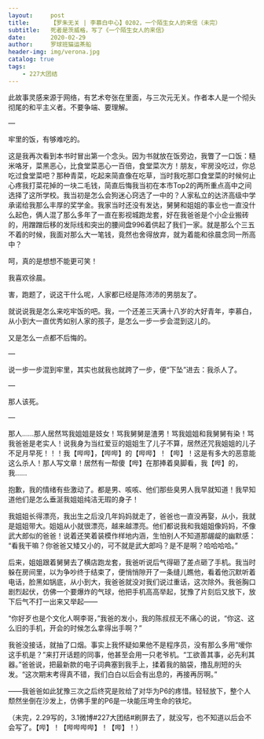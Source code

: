 ```yaml
---
layout:     post
title:      【罗朱无关 | 李慕白中心】0202，一个陌生女人的来信（未完）
subtitle:   死者是茨威格，写了《一个陌生女人的来信》
date:       2020-02-29
author:     罗球班猫运茶船
header-img: img/verona.jpg
catalog: true
tags:
    - 227大团结
---
```

此故事灵感来源于网络，有艺术夸张在里面，与三次元无关。作者本人是一个彻头彻尾的和平主义者。不要争端、要理解。

—

牢里的饭，有够难吃的。

这是我再次看到本书时冒出第一个念头。因为书就放在饭旁边，我瞥了一口饭：糙米咯牙，菜黑恶心，比食堂菜恶心一百倍，食堂菜次方！朋友，牢房没吃过，你总吃过食堂菜吧？那种青菜，吃起来简直像在吃草，当时我吃那口食堂菜的时候何止心疼我打菜花掉的一块二毛钱，简直后悔我当初在本市Top2的两所重点高中之间选择了这所学校。我当初是怎么会狗迷心窍选了一中的？人家私立的达济高级中学承诺给我那么丰厚的奖学金。我家当时还没有发达，舅舅和姐姐的事业也一直没什么起色，俩人混了那么多年了一直在影视城跑龙套，好在我爸爸是个小企业搬砖的，用蹭蹭后移的发际线和突出的腰间盘996着供起了我们一家。就是那么个三五不着的时候，我面对那么大一笔钱，竟然也舍得放弃，就为着能和徐晨念同一所高中？

呵，真的是想想不能更可笑！

我喜欢徐晨。

害，跑题了，说这干什么呢，人家都已经是陈沛沛的男朋友了。

就说说我是怎么来吃牢饭的吧。我，一个还差三天满十八岁的大好青年，李慕白，从小到大一直优秀如别人家的孩子，是怎么一步一步会混到这儿的。

又是怎么一点都不后悔的。

—

说一步一步混到牢里，其实也就我也就跨了一步，便“下坠”进去：我杀人了。

—

那人该死。

—

那人……那人居然骂我姐姐是妓女！骂我舅舅是渣男！骂我姐姐和我舅舅有染！骂我爸爸是老实人！说我身为当红爱豆的姐姐生了儿子不算，居然还咒我姐姐的儿子不足月早死！！！我【哔哔】，【哔哔】的【哔哔】！【哔】！这是有多大的恶意能这么杀人！那人写文章！居然有一帮傻【哔】在那捧着臭脚看，我【哔】的，我……

抱歉，我的情绪有些激动了。都是男、咳咳、他们那些臭男人我早就知道！我早知道他们是怎么垂涎我姐姐纯洁无瑕的身子！

我姐姐长得漂亮，我出生之后没几年妈妈就走了，爸爸也一直没再娶，从小，我就是姐姐带大。姐姐从小就很漂亮，越来越漂亮。他们都说我和我姐姐像妈妈，不像武大郎似的爸爸！说着还笑着装模作样地内涵，生怕别人不知道那龌龊的幽默感：
“看我干嘛？你爸爸又矮又小的，可不就是武大郎吗？是不是啊？哈哈哈哈。”

后来，姐姐跟着舅舅去了横店跑龙套，我爸听说后气得砸了差点砸了手机。我当时躲在房间里，以为争吵终于结束了，便悄悄隙开了一条缝儿瞧他，看着他沉默听着电话，脸黑如锅底，从小到大，我爸爸就没对我们说过重话，这次除外。我爸胸口剧烈起伏，仿佛一个要爆炸的气球，他把手机高高举起，犹豫了片刻后又放下，放下后气不打一出来又举起——

“你好歹也是个文化人啊李哥，”我爸的发小，我的陈叔叔无不痛心的说，“你这、这么旧的手机，开会的时候怎么拿得出手啊？”

我爸没接话，就抽了口烟。事实上我怀疑如果他不是程序员，没有那么多用“嗳你这手机是？”来打开话题的同事，他甚至会用一只老爷机。“工欲善其事，必先利其器。”爸爸说，把最新款的电子词典塞到我手上，揉着我的脑袋，撸乱削短的头发。“这次期末考得真不错，我们白白以后会有出息的，再接再厉啊。”

——我爸爸如此犹豫三次之后终究是败给了对华为P6的疼惜。轻轻放下，整个人颓然坐倒在沙发上，仿佛手里的P6是一块能压垮生命的铁坨。

（未完，2.29写的，3.1微博#227大团结#刷屏去了，就没写，也不知道以后会不会写了。【哔】！【哔哔哔哔】！【哔】！）

